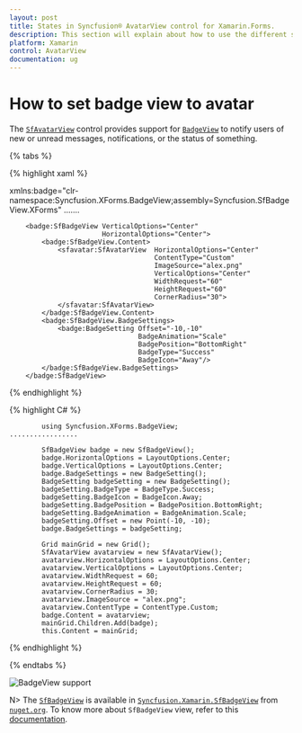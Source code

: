 ```yaml
---
layout: post
title: States in Syncfusion® AvatarView control for Xamarin.Forms.
description: This section will explain about how to use the different states that exist in Xamarin.Forms SfAvatarView.
platform: Xamarin
control: AvatarView
documentation: ug
---
```


# How to set badge view to avatar

The [`SfAvatarView`](https://help.syncfusion.com/cr/xamarin/Syncfusion.XForms.AvatarView.SfAvatarView.html) control provides support for [`BadgeView`](https://help.syncfusion.com/cr/xamarin/Syncfusion.XForms.BadgeView.html) to notify users of new or unread messages, notifications, or the status of something.

{% tabs %}

{% highlight xaml %}

xmlns:badge="clr-namespace:Syncfusion.XForms.BadgeView;assembly=Syncfusion.SfBadgeView.XForms"
.......

        <badge:SfBadgeView VerticalOptions="Center"
                           HorizontalOptions="Center">
            <badge:SfBadgeView.Content>
                <sfavatar:SfAvatarView  HorizontalOptions="Center"
                                        ContentType="Custom"
                                        ImageSource="alex.png"
                                        VerticalOptions="Center"
                                        WidthRequest="60"
                                        HeightRequest="60"
                                        CornerRadius="30">
                </sfavatar:SfAvatarView>
            </badge:SfBadgeView.Content>
            <badge:SfBadgeView.BadgeSettings>
                <badge:BadgeSetting Offset="-10,-10"
                                    BadgeAnimation="Scale"
                                    BadgePosition="BottomRight" 
                                    BadgeType="Success"
                                    BadgeIcon="Away"/>
            </badge:SfBadgeView.BadgeSettings>
        </badge:SfBadgeView>

{% endhighlight %}

{% highlight C# %}
             
            using Syncfusion.XForms.BadgeView;
    .................

            SfBadgeView badge = new SfBadgeView();
            badge.HorizontalOptions = LayoutOptions.Center;
            badge.VerticalOptions = LayoutOptions.Center;
            badge.BadgeSettings = new BadgeSetting();
            BadgeSetting badgeSetting = new BadgeSetting();
            badgeSetting.BadgeType = BadgeType.Success;
            badgeSetting.BadgeIcon = BadgeIcon.Away;
            badgeSetting.BadgePosition = BadgePosition.BottomRight;
            badgeSetting.BadgeAnimation = BadgeAnimation.Scale;
            badgeSetting.Offset = new Point(-10, -10);
            badge.BadgeSettings = badgeSetting;

            Grid mainGrid = new Grid();
            SfAvatarView avatarview = new SfAvatarView();
            avatarview.HorizontalOptions = LayoutOptions.Center;
            avatarview.VerticalOptions = LayoutOptions.Center;
            avatarview.WidthRequest = 60;
            avatarview.HeightRequest = 60;
            avatarview.CornerRadius = 30;
            avatarview.ImageSource = "alex.png";
            avatarview.ContentType = ContentType.Custom;
            badge.Content = avatarview;
            mainGrid.Children.Add(badge);
            this.Content = mainGrid;

{% endhighlight %}

{% endtabs %}

![BadgeView support](images/BadgeView_AvatarView.jpg)

N> The [`SfBadgeView`](https://help.syncfusion.com/cr/xamarin/Syncfusion.XForms.BadgeView.SfBadgeView.html) is available in [`Syncfusion.Xamarin.SfBadgeView`](https://www.nuget.org/packages/Syncfusion.Xamarin.SfBadgeView) from [`nuget.org`](https://www.nuget.org/). To know more about `SfBadgeView` view, refer to this [documentation](https://help.syncfusion.com/xamarin/sfbadgeview/getting-started).
